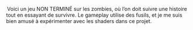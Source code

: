  Voici un jeu NON TERMINÉ sur les zombies, où l’on doit suivre une histoire tout en essayant de survivre. Le gameplay utilise des fusils, et je me suis bien amusé à expérimenter avec les shaders dans ce projet.